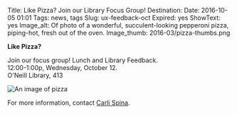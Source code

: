 Title: Like Pizza? Join our Library Focus Group!
Destination:
Date: 2016-10-05 01:01 
Tags: news, tags 
Slug: ux-feedback-oct 
Expired: yes
ShowText: yes
Image_alt: Of photo of a wonderful, succulent-looking pepperoni pizza, piping-hot, fresh out of the oven.
Image_thumb: 2016-03/pizza-thumbs.png

<p><strong>Like Pizza?</strong></p>

<p>Join our focus group! Lunch and Library Feedback. <br />
12:00-1:00p, Wednesday, October 12. <br/>
O'Neill Library, 413</p>

<img src="/theme/img/news/2016-10/ux_pizza_web.png" alt="An image of pizza">

<p>For more information, contact <a href="mailto:spinac@bc.edu">Carli Spina</a>.</p>

<!-- USEFUL CUT AND PASTE STUFF.

<img src="/theme/img/news/201X-XX/XXXX.png" alt="words" class="float_left">

<img src="/theme/img/news/201X-XX/XXXX.png" alt="words" class="float_right">

<a href="#" target="_blank">

-->